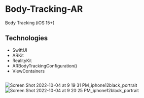 # Body-Tracking-AR

Body Tracking (iOS 15+)

## Technologies

- SwiftUI
- ARKit
- RealityKit
- ARBodyTrackingConfiguration()
- ViewContainers

##

![Screen Shot 2022-10-04 at 9 19 31 PM_iphone12black_portrait](https://user-images.githubusercontent.com/85328038/193966274-dd1ce5d9-13f9-4cc1-b092-6448332a33b6.png)
![Screen Shot 2022-10-04 at 9 20 25 PM_iphone12black_portrait](https://user-images.githubusercontent.com/85328038/193966280-69ac854d-c18c-4ab3-86e6-7fc7217d79b9.png)
